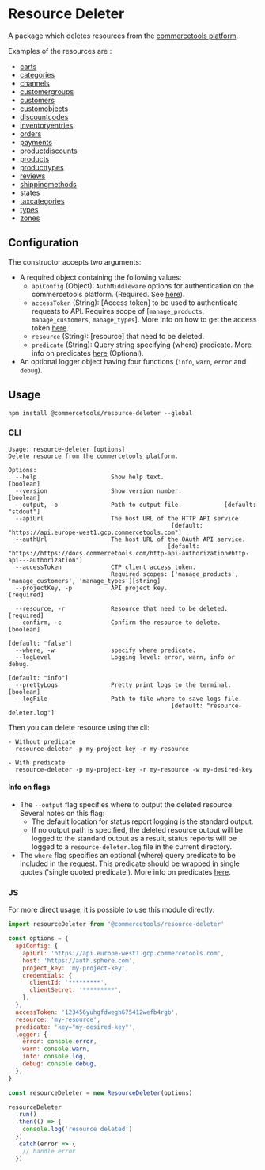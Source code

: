 # Resource Deleter

A package which deletes resources from the [commercetools platform](https://docs.commercetools.com/).

Examples of the resources are :

- [carts](https://docs.commercetools.com/http-api-projects-carts#delete-cart)
- [categories](https://docs.commercetools.com/http-api-projects-categories#delete-category)
- [channels](https://docs.commercetools.com/http-api-projects-channels#delete-channel)
- [customergroups](https://docs.commercetools.com/http-api-projects-customerGroups#delete-customergroup)
- [customers](https://docs.commercetools.com/http-api-projects-customers#delete-customer)
- [customobjects](https://docs.commercetools.com/http-api-projects-custom-objects#delete-customobject-by-id)
- [discountcodes](https://docs.commercetools.com/http-api-projects-discountCodes#delete-discountcode)
- [inventoryentries](https://docs.commercetools.com/http-api-projects-inventory#delete-an-inventoryentry)
- [orders](https://docs.commercetools.com/http-api-projects-orders#delete-order)
- [payments](https://docs.commercetools.com/http-api-projects-payments#delete-payment)
- [productdiscounts](https://docs.commercetools.com/http-api-projects-productDiscounts#delete-productdiscount)
- [products](https://docs.commercetools.com/http-api-projects-products#delete-product)
- [producttypes](https://docs.commercetools.com/http-api-projects-productTypes#delete-producttype)
- [reviews](https://docs.commercetools.com/http-api-projects-reviews#delete-review)
- [shippingmethods](https://docs.commercetools.com/http-api-projects-shippingMethods#delete-shippingmethod)
- [states](https://docs.commercetools.com/http-api-projects-states#delete-state)
- [taxcategories](https://docs.commercetools.com/http-api-projects-taxCategories#delete-taxcategory)
- [types](https://docs.commercetools.com/http-api-projects-types#delete-type)
- [zones](https://docs.commercetools.com/http-api-projects-zones#delete-zone)

## Configuration

The constructor accepts two arguments:

- A required object containing the following values:
  - `apiConfig` (Object): `AuthMiddleware` options for authentication on the commercetools platform. (Required. See [here](https://commercetools.github.io/nodejs/sdk/api/sdkMiddlewareAuth.html#named-arguments-options)).
  - `accessToken` (String): [Access token] to be used to authenticate requests to API. Requires scope of [`manage_products`, `manage_customers`, `manage_types`]. More info on how to get the access token [here](https://docs.commercetools.com/http-api-authorization.html#authorization-flows).
  - `resource` (String): [resource] that need to be deleted.
  - `predicate` (String): Query string specifying (where) predicate. More info on predicates [here](https://docs.commercetools.com/http-api.html#predicates) (Optional).
- An optional logger object having four functions (`info`, `warn`, `error` and `debug`).

## Usage

`npm install @commercetools/resource-deleter --global`

### CLI

```
Usage: resource-deleter [options]
Delete resource from the commercetools platform.

Options:
  --help                     Show help text.                           [boolean]
  --version                  Show version number.                       [boolean]
  --output, -o               Path to output file.            [default: "stdout"]
  --apiUrl                   The host URL of the HTTP API service.
                                              [default: "https://api.europe-west1.gcp.commercetools.com"]
  --authUrl                  The host URL of the OAuth API service.
                                             [default: "https://https://docs.commercetools.com/http-api-authorization#http-api---authorization"]
  --accessToken              CTP client access token.
                             Required scopes: ['manage_products', 'manage_customers', 'manage_types'][string]
  --projectKey, -p           API project key.                         [required]

  --resource, -r             Resource that need to be deleted.        [required]
  --confirm, -c              Confirm the resource to delete.          [boolean]
                                                               [default: "false"]
  --where, -w                specify where predicate.
  --logLevel                 Logging level: error, warn, info or debug.
                                                               [default: "info"]
  --prettyLogs               Pretty print logs to the terminal.         [boolean]
  --logFile                  Path to file where to save logs file.
                                              [default: "resource-deleter.log"]
```

Then you can delete resource using the cli:

```
- Without predicate
  resource-deleter -p my-project-key -r my-resource

- With predicate
  resource-deleter -p my-project-key -r my-resource -w my-desired-key
```

#### Info on flags

- The `--output` flag specifies where to output the deleted resource. Several notes on this flag:
  - The default location for status report logging is the standard output.
  - If no output path is specified, the deleted resource output will be logged to the standard output as a result, status reports will be logged to a `resource-deleter.log` file in the current directory.
- The `where` flag specifies an optional (where) query predicate to be included in the request. This predicate should be wrapped in single quotes ('single quoted predicate'). More info on predicates [here](https://docs.commercetools.com/http-api.html#predicates).

### JS

For more direct usage, it is possible to use this module directly:

```js
import resourceDeleter from '@commercetools/resource-deleter'

const options = {
  apiConfig: {
    apiUrl: 'https://api.europe-west1.gcp.commercetools.com',
    host: 'https://auth.sphere.com',
    project_key: 'my-project-key',
    credentials: {
      clientId: '*********',
      clientSecret: '*********',
    },
  },
  accessToken: '123456yuhgfdwegh675412wefb4rgb',
  resource: 'my-resource',
  predicate: 'key="my-desired-key"',
  logger: {
    error: console.error,
    warn: console.warn,
    info: console.log,
    debug: console.debug,
  },
}

const resourceDeleter = new ResourceDeleter(options)

resourceDeleter
  .run()
  .then(() => {
    console.log('resource deleted')
  })
  .catch(error => {
    // handle error
  })
```
